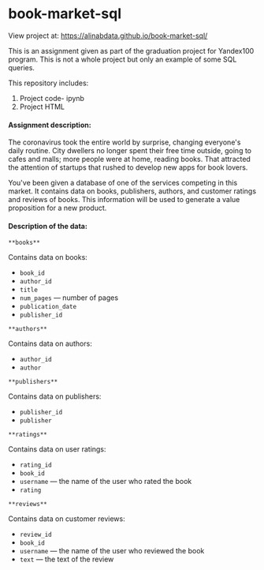 # book-market-sql

View project at: https://alinabdata.github.io/book-market-sql/

This is an assignment given as part of the graduation project for Yandex100 program.
This is not a whole project but only an example of some SQL queries.

This repository includes: 
1. Project code- ipynb
2. Project HTML

#### Assignment description: 
The coronavirus took the entire world by surprise, changing everyone's daily routine. City dwellers no longer spent their free time outside, going to cafes and malls; more people were at home, reading books. That attracted the attention of startups that rushed to develop new apps for book lovers. 

You've been given a database of one of the services competing in this market. It contains data on books, publishers, authors, and customer ratings and reviews of books. This information will be used to generate a value proposition for a new product.

#### Description of the data:
`**books**`

Contains data on books:

- `book_id`
- `author_id`
- `title`
- `num_pages` — number of pages
- `publication_date`
- `publisher_id`

`**authors**`

Contains data on authors:

- `author_id`
- `author`

`**publishers**`

Contains data on publishers:

- `publisher_id`
- `publisher`

`**ratings**`

Contains data on user ratings:

- `rating_id`
- `book_id`
- `username` — the name of the user who rated the book
- `rating`

`**reviews**`

Contains data on customer reviews:

- `review_id`
- `book_id`
- `username` — the name of the user who reviewed the book
- `text` — the text of the review
